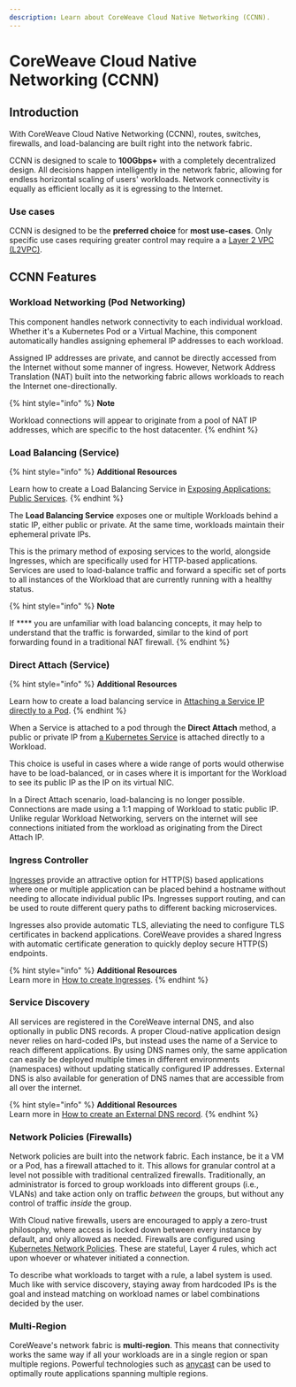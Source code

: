 ```yaml
---
description: Learn about CoreWeave Cloud Native Networking (CCNN).
---
```


# CoreWeave Cloud Native Networking (CCNN)

## Introduction

With CoreWeave Cloud Native Networking (CCNN), routes, switches, firewalls, and load-balancing are built right into the network fabric.

CCNN is designed to scale to **100Gbps+** with a completely decentralized design. All decisions happen intelligently in the network fabric, allowing for endless horizontal scaling of users' workloads. Network connectivity is equally as efficient locally as it is egressing to the Internet.

### Use cases

CCNN is designed to be the **preferred choice** for **most use-cases**. Only specific use cases requiring greater control may require a a [Layer 2 VPC (L2VPC)](layer-2-vpc-l2vpc/).

## CCNN Features

### Workload Networking (Pod Networking)

This component handles network connectivity to each individual workload. Whether it's a Kubernetes Pod or a Virtual Machine, this component automatically handles assigning ephemeral IP addresses to each workload.

Assigned IP addresses are private, and cannot be directly accessed from the Internet without some manner of ingress. However, Network Address Translation (NAT) built into the networking fabric allows workloads to reach the Internet one-directionally.

{% hint style="info" %}
**Note**

Workload connections will appear to originate from a pool of NAT IP addresses, which are specific to the host datacenter.
{% endhint %}

### Load Balancing (Service)

{% hint style="info" %}
**Additional Resources**

Learn how to create a Load Balancing Service in [Exposing Applications: Public Services](exposing-applications.md#public-services).
{% endhint %}

The **Load Balancing Service** exposes one or multiple Workloads behind a static IP, either public or private. At the same time, workloads maintain their ephemeral private IPs.

This is the primary method of exposing services to the world, alongside Ingresses, which are specifically used for HTTP-based applications. Services are used to load-balance traffic and forward a specific set of ports to all instances of the Workload that are currently running with a healthy status.

{% hint style="info" %}
**Note**

If **** you are unfamiliar with load balancing concepts, it may help to understand that the traffic is forwarded, similar to the kind of port forwarding found in a traditional NAT firewall.
{% endhint %}

### Direct Attach (Service)

{% hint style="info" %}
**Additional Resources**

Learn how to create a load balancing service in [Attaching a Service IP directly to a Pod](https://docs.coreweave.com/coreweave-kubernetes/networking/exposing-applications#attaching-service-ip-directly-to-pod).
{% endhint %}

When a Service is attached to a pod through the **Direct Attach** method, a public or private IP from [a Kubernetes Service](https://kubernetes.io/docs/concepts/services-networking/service/#headless-services) is attached directly to a Workload.

This choice is useful in cases where a wide range of ports would otherwise have to be load-balanced, or in cases where it is important for the Workload to see its public IP as the IP on its virtual NIC.

In a Direct Attach scenario, load-balancing is no longer possible. Connections are made using a 1:1 mapping of Workload to static public IP. Unlike regular Workload Networking, servers on the internet will see connections initiated from the workload as originating from the Direct Attach IP.

### Ingress Controller

[Ingresses](https://kubernetes.io/docs/concepts/services-networking/ingress/) provide an attractive option for HTTP(S) based applications where one or multiple application can be placed behind a hostname without needing to allocate individual public IPs. Ingresses support routing, and can be used to route different query paths to different backing microservices.

Ingresses also provide automatic TLS, alleviating the need to configure TLS certificates in backend applications. CoreWeave provides a shared Ingress with automatic certificate generation to quickly deploy secure HTTP(S) endpoints.

{% hint style="info" %}
**Additional Resources**\
Learn more in [How to create Ingresses](https://docs.coreweave.com/coreweave-kubernetes/networking/exposing-applications#ingress).
{% endhint %}

### Service Discovery

All services are registered in the CoreWeave internal DNS, and also optionally in public DNS records. A proper Cloud-native application design never relies on hard-coded IPs, but instead uses the name of a Service to reach different applications. By using DNS names only, the same application can easily be deployed multiple times in different environments (namespaces) without updating statically configured IP addresses. External DNS is also available for generation of DNS names that are accessible from all over the internet.

{% hint style="info" %}
**Additional Resources**\
Learn more in [How to create an External DNS record](https://docs.coreweave.com/coreweave-kubernetes/networking/exposing-applications#external-dns).
{% endhint %}

### Network Policies (Firewalls)

Network policies are built into the network fabric. Each instance, be it a VM or a Pod, has a firewall attached to it. This allows for granular control at a level not possible with traditional centralized firewalls. Traditionally, an administrator is forced to group workloads into different groups (i.e., VLANs) and take action only on traffic _between_ the groups, but without any control of traffic _inside_ the group.

With Cloud native firewalls, users are encouraged to apply a zero-trust philosophy, where access is locked down between every instance by default, and only allowed as needed. Firewalls are configured using [Kubernetes Network Policies](https://kubernetes.io/docs/concepts/services-networking/network-policies/). These are stateful, Layer 4 rules, which act upon whoever or whatever initiated a connection.

To describe what workloads to target with a rule, a label system is used. Much like with service discovery, staying away from hardcoded IPs is the goal and instead matching on workload names or label combinations decided by the user.

### Multi-Region

CoreWeave's network fabric is **multi-region**. This means that connectivity works the same way if all your workloads are in a single region or span multiple regions. Powerful technologies such as [anycast](https://en.wikipedia.org/wiki/Anycast) can be used to optimally route applications spanning multiple regions.
